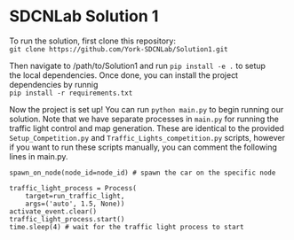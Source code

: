 # SDCNLab Solution 1
To run the solution, first clone this repository: \
```git clone https://github.com/York-SDCNLab/Solution1.git```

Then navigate to /path/to/Solution1 and run ```pip install -e .``` to setup \
the local dependencies. Once done, you can install the project dependencies by runnig \
```pip install -r requirements.txt```

Now the project is set up! You can run ```python main.py``` to begin running our \
solution. Note that we have separate processes in ```main.py``` for running the \
traffic light control and map generation. These are identical to the provided \
```Setup_Competition.py``` and ```Traffic_Lights_competition.py``` scripts, however \
if you want to run these scripts manually, you can comment the following lines in main.py.

```
spawn_on_node(node_id=node_id) # spawn the car on the specific node
```

```
traffic_light_process = Process(
    target=run_traffic_light, 
    args=('auto', 1.5, None))
activate_event.clear()
traffic_light_process.start()
time.sleep(4) # wait for the traffic light process to start
```